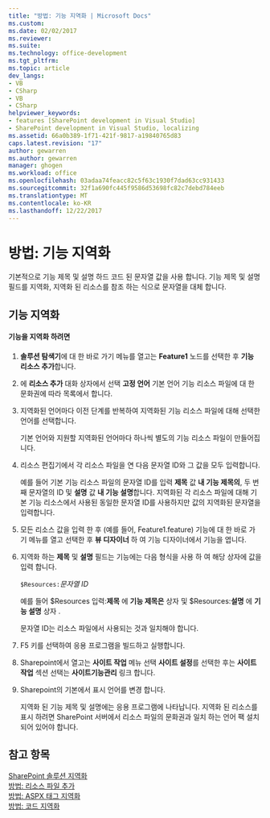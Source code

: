 ```yaml
---
title: "방법: 기능 지역화 | Microsoft Docs"
ms.custom: 
ms.date: 02/02/2017
ms.reviewer: 
ms.suite: 
ms.technology: office-development
ms.tgt_pltfrm: 
ms.topic: article
dev_langs:
- VB
- CSharp
- VB
- CSharp
helpviewer_keywords:
- features [SharePoint development in Visual Studio]
- SharePoint development in Visual Studio, localizing
ms.assetid: 66a0b389-1f71-421f-9817-a19840765d83
caps.latest.revision: "17"
author: gewarren
ms.author: gewarren
manager: ghogen
ms.workload: office
ms.openlocfilehash: 03adaa74feacc82c5f63c1930f7dad63cc931433
ms.sourcegitcommit: 32f1a690fc445f9586d53698fc82c7debd784eeb
ms.translationtype: MT
ms.contentlocale: ko-KR
ms.lasthandoff: 12/22/2017
---
```

# <a name="how-to-localize-a-feature"></a>방법: 기능 지역화
  기본적으로 기능 제목 및 설명 하드 코드 된 문자열 값을 사용 합니다. 기능 제목 및 설명 필드를 지역화, 지역화 된 리소스를 참조 하는 식으로 문자열을 대체 합니다.  
  
## <a name="localizing-a-feature"></a>기능 지역화  
  
#### <a name="to-localize-a-feature"></a>기능을 지역화 하려면  
  
1.  **솔루션 탐색기**에 대 한 바로 가기 메뉴를 열고는 **Feature1** 노드를 선택한 후 **기능 리소스 추가**합니다.  
  
2.  에 **리소스 추가** 대화 상자에서 선택 **고정 언어** 기본 언어 기능 리소스 파일에 대 한 문화권에 따라 목록에서 합니다.  
  
3.  지역화된 언어마다 이전 단계를 반복하여 지역화된 기능 리소스 파일에 대해 선택한 언어를 선택합니다.  
  
     기본 언어와 지원할 지역화된 언어마다 하나씩 별도의 기능 리소스 파일이 만들어집니다.  
  
4.  리소스 편집기에서 각 리소스 파일을 연 다음 문자열 ID와 그 값을 모두 입력합니다.  
  
     예를 들어 기본 기능 리소스 파일의 문자열 ID를 입력 **제목** 값 **내 기능 제목의**, 두 번째 문자열의 ID 및 **설명** 값 **내 기능 설명**합니다. 지역화된 각 리소스 파일에 대해 기본 기능 리소스에서 사용된 동일한 문자열 ID를 사용하지만 값의 지역화된 문자열을 입력합니다.  
  
5.  모든 리소스 값을 입력 한 후 (예를 들어, Feature1.feature) 기능에 대 한 바로 가기 메뉴를 열고 선택한 후 **뷰 디자이너** 하 여 기능 디자이너에서 기능을 엽니다.  
  
6.  지역화 하는 **제목** 및 **설명** 필드는 기능에는 다음 형식을 사용 하 여 해당 상자에 값을 입력 합니다.  
  
     `$Resources:`*문자열 ID*  
  
     예를 들어 $Resources 입력:**제목** 에 **기능 제목은** 상자 및 $Resources:**설명** 에 **기능 설명** 상자 .  
  
     문자열 ID는 리소스 파일에서 사용되는 것과 일치해야 합니다.  
  
7.  F5 키를 선택하여 응용 프로그램을 빌드하고 실행합니다.  
  
8.  Sharepoint에서 열고는 **사이트 작업** 메뉴 선택 **사이트 설정**를 선택한 후는 **사이트 작업** 섹션 선택는 **사이트기능관리** 링크 합니다.  
  
9. Sharepoint의 기본에서 표시 언어를 변경 합니다.  
  
     지역화 된 기능 제목 및 설명에는 응용 프로그램에 나타납니다. 지역화 된 리소스를 표시 하려면 SharePoint 서버에서 리소스 파일의 문화권과 일치 하는 언어 팩 설치 되어 있어야 합니다.  
  
## <a name="see-also"></a>참고 항목  
 [SharePoint 솔루션 지역화](../sharepoint/localizing-sharepoint-solutions.md)   
 [방법: 리소스 파일 추가](../sharepoint/how-to-add-a-resource-file.md)   
 [방법: ASPX 태그 지역화](../sharepoint/how-to-localize-aspx-markup.md)   
 [방법: 코드 지역화](../sharepoint/how-to-localize-code.md)  
  
  